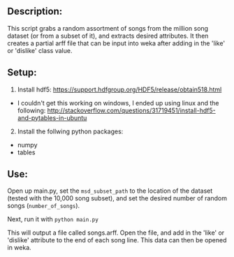 ## Description:
This script grabs a random assortment of songs from the million song dataset (or from a subset of it), and extracts desired attributes. It then creates a partial arff file that can be input into weka after adding in the 'like' or 'dislike' class value.

## Setup:
1. Install hdf5: https://support.hdfgroup.org/HDF5/release/obtain518.html
  * I couldn't get this working on windows, I ended up using linux and the following: http://stackoverflow.com/questions/31719451/install-hdf5-and-pytables-in-ubuntu
2. Install the follwing python packages:
  * numpy
  * tables

## Use:
Open up main.py, set the `msd_subset_path` to the location of the dataset (tested with the 10,000 song subset), and set the desired number of random songs (`number_of_songs`).

Next, run it with `python main.py`

This will output a file called songs.arff. Open the file, and add in the 'like' or 'dislike' attribute to the end of each song line. This data can then be opened in weka.
